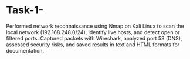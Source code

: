 # Task-1-
Performed network reconnaissance using Nmap on Kali Linux to scan the local network (192.168.248.0/24), identify live hosts, and detect open or filtered ports. Captured packets with Wireshark, analyzed port 53 (DNS), assessed security risks, and saved results in text and HTML formats for documentation.
